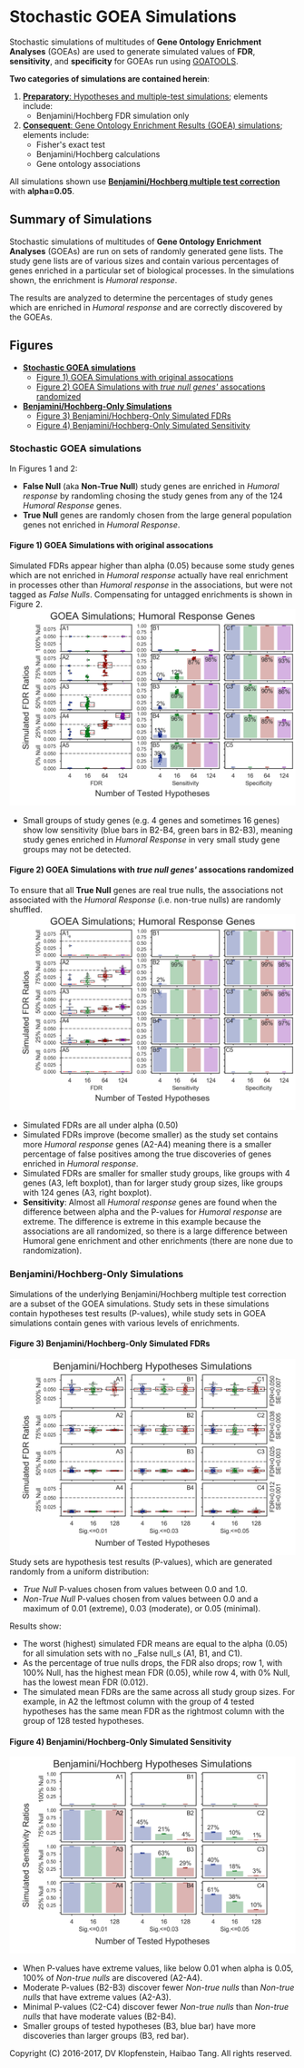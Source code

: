 # Stochastic GOEA Simulations
Stochastic simulations of multitudes of **Gene Ontology Enrichment Analyses** (GOEAs)
are used to generate simulated values of **FDR**, **sensitivity**, and **specificity**
for GOEAs run using [GOATOOLS](https://github.com/tanghaibao/goatools).

**Two categories of simulations are contained herein**:
  1. [**Preparatory**: Hypotheses and multiple-test simulations](doc/md/README_bhfdr.md); elements include:    
       * Benjamini/Hochberg FDR simulation only
  2. [**Consequent**: Gene Ontology Enrichment Results (GOEA) simulations](doc/md/README_goea.md); elements include:
       * Fisher's exact test    
       * Benjamini/Hochberg calculations    
       * Gene ontology associations    

All simulations shown use [**Benjamini/Hochberg multiple test correction**](
http://www.stat.purdue.edu/~doerge/BIOINFORM.D/FALL06/Benjamini%20and%20Y%20FDR.pdf)
with **alpha=0.05**.


## Summary of Simulations 
Stochastic simulations of multitudes of **Gene Ontology Enrichment Analyses** (GOEAs) are
run on sets of randomly generated gene lists. The study gene lists are of various sizes
and contain various percentages of genes enriched in a particular set of biological processes.
In the simulations shown, the enrichment is _Humoral response_.

The results are analyzed to determine the percentages of study genes which are enriched in
_Humoral response_ and are correctly discovered by the GOEAs.

## Figures
  * [**Stochastic GOEA simulations**](#stochastic-goea-simulations-1)
    * [Figure 1) GOEA Simulations with original assocations](
      #figure-1-goea-simulations-with-original-assocations)
    * [Figure 2) GOEA Simulations with _true null genes'_ assocations randomized](
      #figure-2-goea-simulations-with-true-null-genes-assocations-randomized)
  * [**Benjamini/Hochberg-Only Simulations**](#benjaminihochberg-only-simulations)
    * [Figure 3) Benjamini/Hochberg-Only Simulated FDRs](
      #figure-3-benjaminihochberg-only-simulated-fdrs)
    * [Figure 4) Benjamini/Hochberg-Only Simulated Sensitivity](
      #figure-4-benjaminihochberg-only-simulated-sensitivity)

### Stochastic GOEA simulations
In Figures 1 and 2:
  * **False Null** (aka **Non-True Null**) study genes are enriched in _Humoral response_
    by randomling chosing the study genes from any of the 124 _Humoral Response_ genes.    
  * **True Null** genes are randomly chosen from the large general population
    genes not enriched in _Humoral Response_.

#### Figure 1) GOEA Simulations with original assocations
Simulated FDRs appear higher than alpha (0.05) because some study genes which are not 
enriched in _Humoral response_ actually have real enrichment in processes other than
_Humoral response_ in the associations, but were not tagged as _False Nulls_.
Compensating for untagged enrichments is shown in Figure 2.
![figure](doc/logs/fig_goea_100to000_004to124_N00050_00020_humoral_rsp.png)
* Small groups of study genes (e.g. 4 genes and sometimes 16 genes) show low sensitivity
  (blue bars in B2-B4, green bars in B2-B3),
  meaning study genes enriched in _Humoral Response_ in very small study gene groups may not be detected.

#### Figure 2) GOEA Simulations with _true null genes'_ assocations randomized
To ensure that all **True Null** genes are real true nulls, the associations 
not associated with the _Humoral Response_ (i.e. non-true nulls) are randomly shuffled.
![figure](doc/logs/fig_goea_rnd_100to000_004to124_N00100_00030_humoral_rsp.png)
* Simulated FDRs are all under alpha (0.50)    
* Simulated FDRs improve (become smaller) as the study set contains more _Humoral response_ genes (A2-A4)
  meaning there is a smaller percentage of false positives among the true discoveries of genes 
  enriched in _Humoral response_.    
* Simulated FDRs are smaller for smaller study groups, like groups with 4 genes (A3, left boxplot),
  than for larger study group sizes, like groups with 124 genes (A3, right boxplot).
* **Sensitivity**: Almost all _Humoral response_ genes are found when the difference between alpha and the 
  P-values for _Humoral response_ are extreme. The difference is extreme in this example because the 
  associations are all randomized, so there is a large difference between Humoral gene enrichment and
  other enrichments (there are none due to randomization).    

### Benjamini/Hochberg-Only Simulations
Simulations of the underlying Benjamini/Hochberg multiple test correction are a subset
of the GOEA simulations.
Study sets in these simulations contain hypotheses test results (P-values), while
study sets in GOEA simulations contain genes with various levels of enrichments.

#### Figure 3) Benjamini/Hochberg-Only Simulated FDRs
![FDR results](doc/logs/fig_hypoth_100to025_01to05_004to128_N00100_01000_fdr_actual.png)
Study sets are hypothesis test results (P-values), which are generated randomly from a
uniform distribution:
  * _True Null_ P-values chosen from values between 0.0 and 1.0.    
  * _Non-True Null_ P-values chosen from values between 0.0 and a maximum of
    0.01 (extreme), 0.03 (moderate), or 0.05 (minimal).

Results show:
  * The worst (highest) simulated FDR means are equal to the alpha (0.05)
    for all simulation sets with no _False null_s (A1, B1, and C1).    
  * As the percentage of true nulls drops, the FDR also drops;
    row 1, with 100% Null, has the highest mean FDR (0.05), while
    row 4, with 0% Null, has the lowest mean FDR (0.012).
  * The simulated mean FDRs are the same across all study group sizes. For example, in A2
    the leftmost column with the group of 4 tested hypotheses has the same mean FDR as
    the rightmost column with the group of 128 tested hypotheses.

#### Figure 4) Benjamini/Hochberg-Only Simulated Sensitivity
![Sensitivity results](doc/logs/fig_hypoth_100to025_01to05_004to128_N00100_01000_sensitivity.png)
* When P-values have extreme values, like below 0.01 when alpha is 0.05, 100% of _Non-true nulls_
  are discovered (A2-A4).
* Moderate P-values (B2-B3) discover fewer _Non-true nulls_ than _Non-true nulls_ that have extreme values (A2-A3).
* Minimal P-values (C2-C4) discover fewer _Non-true nulls_ than _Non-true nulls_ that have moderate values (B2-B4).
* Smaller groups of tested hypotheses (B3, blue bar) have more discoveries than larger groups (B3, red bar).

Copyright (C) 2016-2017, DV Klopfenstein, Haibao Tang. All rights reserved.
